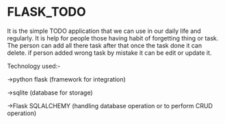 ﻿# FLASK_TODO

It is the simple TODO application that we can use in our daily life and regularly. It is help for people those having habit of forgetting thing or task. 
The person can add all there task after that once the task done it can delete. if person added wrong task by mistake it can be edit or update it.

Technology used:-

->python flask (framework for integration)

->sqlite (database for storage)

->Flask SQLALCHEMY (handling database operation or to perform CRUD operation)
